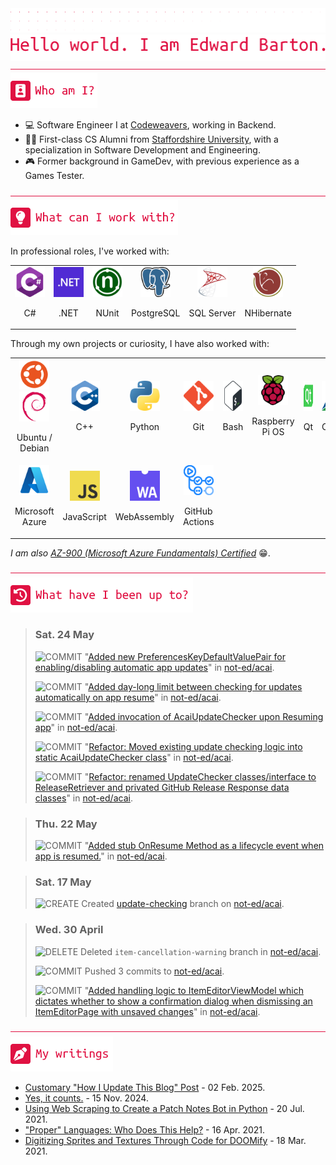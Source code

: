 <div align="left">
<img src="./greebles/dots.png">
<img src="./greebles/hero-greeting.png" alt="Hello, world. I am Edward Barton.">
</div>

<img align="center" width=1021 height=1 src="./greebles/line.png">

<div align="left">
<img src="./greebles/header-about.png" alt="Who am I?"></img>

- :computer: Software Engineer I at [Codeweavers](https://www.codeweavers.net/), working in Backend.
- :student: First-class CS Alumni from [Staffordshire University](https://www.staffs.ac.uk/), with a specialization in Software Development and Engineering.
- :video_game: Former background in GameDev, with previous experience as a Games Tester.
 
</div>

<img align="center" width=1021 height=1 src="./greebles/line.png">

<div align="left">
<img src="./greebles/header-technologies.png" alt="What can I work with?"></img>

In professional roles, I've worked with:

<table align="center">
<tr>
<td align="center">
<img width=48 height=48 src="./greebles/tech/csharp.png">

C#
</td>
<td align="center">
<img width=48 height=48 src="./greebles/tech/dotnet.png">

.NET
</td>
<td align="center">
<img width=48 height=48 src="./greebles/tech/nunit.png">

NUnit
</td>
<td align="center">
<img width=48 height=48 src="./greebles/tech/postgresql.png">

PostgreSQL
</td>
<td align="center">
<img width=48 height=48 src="./greebles/tech/sqlserver.png">

SQL Server
</td>
<td align="center">
<img width=48 height=48 src="./greebles/tech/nhibernate.png">

NHibernate
</td>
<tr>
</table>

Through my own projects or curiosity, I have also worked with:

<table align="center">
<tr>
<td align="center">
<img width=48 height=48 src="./greebles/tech/ubuntu.png">
<img width=48 height=48 src="./greebles/tech/debian.png">

Ubuntu / Debian
</td>
<td align="center">
<img width=48 height=48 src="./greebles/tech/cplusplus.png">

C++
</td>
<td align="center">
<img width=48 height=48 src="./greebles/tech/python.png">

Python
</td>
<td align="center">
<img width=48 height=48 src="./greebles/tech/git.png">

Git
</td>
<td align="center">
<img width=48 height=48 src="./greebles/tech/bash.png">

Bash
</td>
<td align="center">
<img width=48 height=48 src="./greebles/tech/raspberrypi.png">

Raspberry Pi OS
</td>
<td align="center">
<img width=48 height=48 src="./greebles/tech/qt.png">

Qt
</td>
<td align="center">
<img width=48 height=48 src="./greebles/tech/cmake.png">

CMake
</td>
</tr>
<tr>
<td align="center">
<img width=48 height=48 src="./greebles/tech/azure.png">

Microsoft Azure
</td>
<td align="center">
<img width=48 height=48 src="./greebles/tech/javascript.png">

JavaScript
</td>
<td align="center">
<img width=48 height=48 src="./greebles/tech/webassembly.png">

WebAssembly
</td>
<td align="center">
<img width=48 height=48 src="./greebles/tech/githubactions.png">

GitHub Actions
</td>
</tr>
</table>

*I am also [AZ-900 (Microsoft Azure Fundamentals) Certified](https://learn.microsoft.com/en-gb/users/not-ed/credentials/84505f8dcf8a6f35)* :grin:.

</div>

<img align="center" width=1021 height=1 src="./greebles/line.png">

<div align="left">
<img src="./greebles/header-history.png" alt="What have I been up to?"></img>

<!-- Content is removed and re-populated here automatically by Github actions, do not put anything here manually.-->
<!-- HISTORY_START -->

> ### Sat. 24 May
>
> ![COMMIT](https://img.shields.io/badge/COMMIT-1173E0?style=flat-square) "[Added new PreferencesKeyDefaultValuePair for enabling/disabling automatic app updates](https://github.com/not-ed/acai/commit/839ec798d51bfd826fc8c7cbfb73f6731818eef2)" in [not-ed/acai](https://github.com/not-ed/acai).
>
> ![COMMIT](https://img.shields.io/badge/COMMIT-1173E0?style=flat-square) "[Added day-long limit between checking for updates automatically on app resume](https://github.com/not-ed/acai/commit/47173bdaeff34d14f4238092b6fe54cbc570b467)" in [not-ed/acai](https://github.com/not-ed/acai).
>
> ![COMMIT](https://img.shields.io/badge/COMMIT-1173E0?style=flat-square) "[Added invocation of AcaiUpdateChecker upon Resuming app](https://github.com/not-ed/acai/commit/577f67554471aeacd527c2cb82ef8f92bc3fb126)" in [not-ed/acai](https://github.com/not-ed/acai).
>
> ![COMMIT](https://img.shields.io/badge/COMMIT-1173E0?style=flat-square) "[Refactor: Moved existing update checking logic into static AcaiUpdateChecker class](https://github.com/not-ed/acai/commit/0bc854c6275c69c0cb04d89f512716d18a3e8d7e)" in [not-ed/acai](https://github.com/not-ed/acai).
>
> ![COMMIT](https://img.shields.io/badge/COMMIT-1173E0?style=flat-square) "[Refactor: renamed UpdateChecker classes/interface to ReleaseRetriever and privated GitHub Release Response data classes](https://github.com/not-ed/acai/commit/1d79c3d350bd650f09488131aced187cb685040b)" in [not-ed/acai](https://github.com/not-ed/acai).

> ### Thu. 22 May
>
> ![COMMIT](https://img.shields.io/badge/COMMIT-1173E0?style=flat-square) "[Added stub OnResume Method as a lifecycle event when app is resumed.](https://github.com/not-ed/acai/commit/5bf6bdd58211260348b32c9cc3d6c31cccca12d4)" in [not-ed/acai](https://github.com/not-ed/acai).

> ### Sat. 17 May
>
> ![CREATE](https://img.shields.io/badge/CREATE-11E05E?style=flat-square) Created [update-checking](https://github.com/not-ed/acai/tree/update-checking) branch on [not-ed/acai](https://github.com/not-ed/acai).

> ### Wed. 30 April
>
> ![DELETE](https://img.shields.io/badge/DELETE-E01142?style=flat-square) Deleted `item-cancellation-warning` branch in [not-ed/acai](https://github.com/not-ed/acai).
>
> ![COMMIT](https://img.shields.io/badge/COMMIT-1173E0?style=flat-square) Pushed 3 commits to [not-ed/acai](https://github.com/not-ed/acai).
>
> ![COMMIT](https://img.shields.io/badge/COMMIT-1173E0?style=flat-square) "[Added handling logic to ItemEditorViewModel which dictates whether to show a confirmation dialog when dismissing an ItemEditorPage with unsaved changes](https://github.com/not-ed/acai/commit/ed89f2ae555f152b0f1da39e60ac0c36dbad50c1)" in [not-ed/acai](https://github.com/not-ed/acai).

<!-- HISTORY_END -->

</div>

<img align="center" width=1021 height=1 src="./greebles/line.png" alt="My writings">

<div align="left">
<img src="./greebles/header-articles.png"></img>
<!-- Content is removed and re-populated here automatically by Github actions, do not put anything here manually.-->
<!-- FEED_START -->

- [Customary "How I Update This Blog" Post](https://blog.not-ed.com/posts/customary-how-i-update-this-blog-post/) - 02 Feb. 2025.
- [Yes, it counts.](https://blog.not-ed.com/posts/yes-it-counts/) - 15 Nov. 2024.
- [Using Web Scraping to Create a Patch Notes Bot in Python](https://blog.not-ed.com/posts/web-scraping-patch-notes/) - 20 Jul. 2021.
- ["Proper" Languages: Who Does This Help?](https://blog.not-ed.com/posts/proper-languages/) - 16 Apr. 2021.
- [Digitizing Sprites and Textures Through Code for DOOMify](https://blog.not-ed.com/posts/digitizing-sprites-doomify/) - 18 Mar. 2021.
<!-- FEED_END -->
</div>
